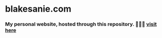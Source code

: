 # blakesanie.com

### My personal website, hosted through this repository. 👨🏻‍💻 [visit here](http://www.blakesanie.com)
